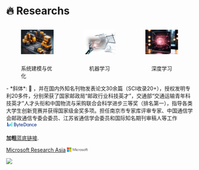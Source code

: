 # 🔥 Researchs
<div style="display: flex; justify-content: space-around;">  
  <figure style="display: flex; flex-direction: column; align-items: center;">  
    <img src='./images/1.1.png' alt="系统建模与优化示例图" style="width: 20em; height: auto; margin-bottom: 2em;">  
    <figcaption style="font-size: 1em;">系统建模与优化</figcaption>  
  </figure>  
  <figure style="display: flex; flex-direction: column; align-items: center;">  
    <img src='./images/1.2.png' alt="机器学习示例图" style="width: 20em; height: auto; margin-bottom: 2em;">  
    <figcaption style="font-size: 1em;">机器学习</figcaption>  
  </figure>  
  <figure style="display: flex; flex-direction: column; align-items: center;">  
    <img src='./images/1.3.png' alt="深度学习示例图" style="width: 20em; height: auto; margin-bottom: 2em;">  
    <figcaption style="font-size: 1em;">深度学习</figcaption>  
  </figure>  
</div>
- *斜体*: 🎉 
，并在国内外知名刊物发表论文30余篇（SCI收录20+），授权发明专利20多件，分别荣获了国家邮政局“邮政行业科技英才”，交通部“交通运输青年科技英才”人才头衔和中国物流与采购联合会科学进步三等奖（排名第一），指导各类大学生创新竞赛并获得国家级金奖多项。担任南京市专家库评审专家、中国通信学会邮政通信专委会委员、江苏省通信学会委员和国际知名期刊审稿人等工作<img src='./images/tiktok.png' style='width: 6em;'>

**加粗**[蓝底链接](mailto:ren.yi@bytedance.com).

[Microsoft Research Asia](https://www.microsoft.com/en-us/research/group/machine-learning-research-group/) <img src='./images/microsoft_logo.svg' style="width: 4em;">

<a href='https://scholar.google.com/citations?user=4FA6C0AAAAAJ'><img src="https://img.shields.io/endpoint?logo=Google%20Scholar&url=https%3A%2F%2Fcdn.jsdelivr.net%2Fgh%2FRayeRen%2Frayeren.github.io@google-scholar-stats%2Fgs_data_shieldsio.json&labelColor=f6f6f6&color=9cf&style=flat&label=citations"></a>